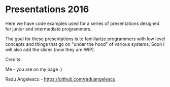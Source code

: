 # Presentations 2016


Here we have code examples used for a series of presentations designed for junior and intermediate programmers.

The goal for these presentations is to familiarize programmers with low level concepts and things that go on "under the hood" of various systems.
Soon I will also add the slides (now they are WIP).



Credits:

Me - you are on my page :)

Radu Angelescu - https://github.com/raduangelescu



